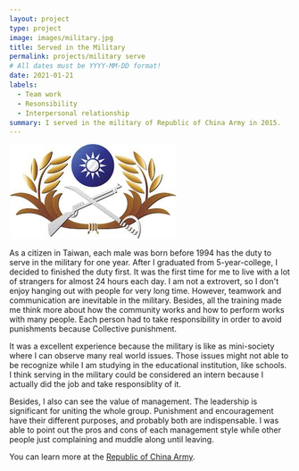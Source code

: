 ```yaml
---
layout: project
type: project
image: images/military.jpg
title: Served in the Military
permalink: projects/military serve
# All dates must be YYYY-MM-DD format!
date: 2021-01-21
labels:
  - Team work
  - Resonsibility
  - Interpersonal relationship
summary: I served in the military of Republic of China Army in 2015.
---
```


<div class="ui small rounded images">
  <img class="ui image" src="../images/army.jpg">
</div>

As a citizen in Taiwan, each male was born before 1994 has the duty to serve in the military for one year. After I graduated from 5-year-college, I decided to finished the duty first. It was the first time for me to live with a lot of strangers for almost 24 hours each day. I am not a extrovert, so I don't enjoy hanging out with people for very long time. However, teamwork and communication are inevitable in the military. Besides, all the training made me think more about how the community works and how to perform works with many people. Each person had to take responsibility in order to avoid punishments because Collective punishment.

It was a excellent experience because the military is like as mini-society where I can observe many real world issues. Those issues might not able to be recognize while I am studying in the educational institution, like schools. I think serving in the military could be considered an intern because I actually did the job and take responsiblity of it.

Besides, I also can see the value of management. The leadership is significant for uniting the whole group. Punishment and encouragement have their different purposes, and probably both are indispensable. I was able to point out the pros and cons of each management style while other people just complaining and muddle along until leaving. 

You can learn more at the [Republic of China Army](http://army.mnd.gov.tw).



